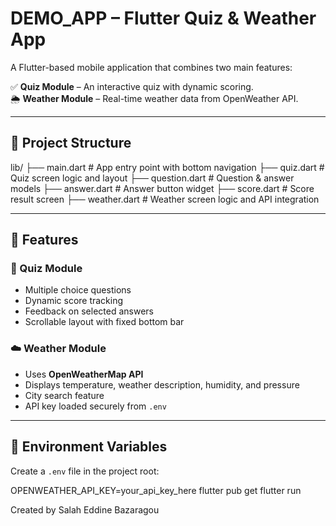# DEMO_APP – Flutter Quiz & Weather App

A Flutter-based mobile application that combines two main features:

✅ **Quiz Module** – An interactive quiz with dynamic scoring.  
🌦 **Weather Module** – Real-time weather data from OpenWeather API.

---

## 📂 Project Structure
lib/
├── main.dart # App entry point with bottom navigation
├── quiz.dart # Quiz screen logic and layout
├── question.dart # Question & answer models
├── answer.dart # Answer button widget
├── score.dart # Score result screen
├── weather.dart # Weather screen logic and API integration

---

## 🚀 Features

### 🎯 Quiz Module
- Multiple choice questions
- Dynamic score tracking
- Feedback on selected answers
- Scrollable layout with fixed bottom bar

### ☁️ Weather Module
- Uses **OpenWeatherMap API**
- Displays temperature, weather description, humidity, and pressure
- City search feature
- API key loaded securely from `.env`

---

## 🔑 Environment Variables

Create a `.env` file in the project root:

OPENWEATHER_API_KEY=your_api_key_here
flutter pub get
flutter run

Created by Salah Eddine Bazaragou
